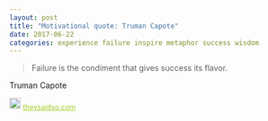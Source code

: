 ```yaml
---
layout: post
title: "Motivational quote: Truman Capote"
date: 2017-06-22
categories: experience failure inspire metaphor success wisdom
---
```

> Failure is the condiment that gives success its flavor.

Truman Capote

<span style="z-index:50;font-size:0.9em;"><img src="https://theysaidso.com/branding/theysaidso.png" height="20" width="20" alt="theysaidso.com"/><a href="https://theysaidso.com" title="Powered by quotes from theysaidso.com" style="color: #9fcc25; margin-left: 4px; vertical-align: middle;">theysaidso.com</a></span>
